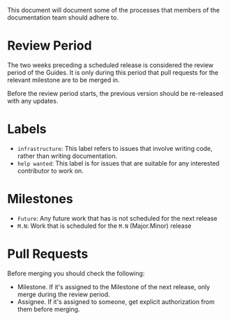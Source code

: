 This document will document some of the processes that members of the documentation team should adhere to.

# Review Period

The two weeks preceding a scheduled release is considered the review period of the Guides.
It is only during this period that pull requests for the relevant milestone are to be merged in.

Before the review period starts, the previous version should be re-released with any updates.

# Labels

* `infrastructure`: This label refers to issues that involve writing code, rather than writing documentation.
* `help wanted`: This label is for issues that are suitable for any interested contributor to work on.

# Milestones

* `Future`: Any future work that has is not scheduled for the next release
* `M.N`: Work that is scheduled for the `M.N` (Major.Minor) release

# Pull Requests

Before merging you should check the following:

- Milestone. If it's assigned to the Milestone of the next release, only merge during the review period.
- Assignee. If it's assigned to someone, get explicit authorization from them before merging.
